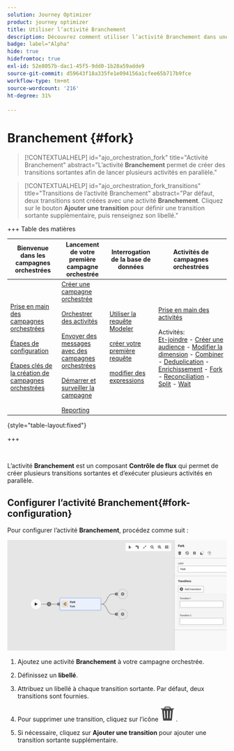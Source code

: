 ```yaml
---
solution: Journey Optimizer
product: journey optimizer
title: Utiliser l’activité Branchement
description: Découvrez comment utiliser l’activité Branchement dans une campagne orchestrée
badge: label="Alpha"
hide: true
hidefromtoc: true
exl-id: 52e8057b-dac1-45f5-9dd0-1b28a59adde9
source-git-commit: d59643f18a335fe1e094156a1cfee65b717b9fce
workflow-type: tm+mt
source-wordcount: '216'
ht-degree: 31%

---
```


# Branchement {#fork}

>[!CONTEXTUALHELP]
>id="ajo_orchestration_fork"
>title="Activité Branchement"
>abstract="L’activité **Branchement** permet de créer des transitions sortantes afin de lancer plusieurs activités en parallèle."

>[!CONTEXTUALHELP]
>id="ajo_orchestration_fork_transitions"
>title="Transitions de l’activité Branchement"
>abstract="Par défaut, deux transitions sont créées avec une activité **Branchement**. Cliquez sur le bouton **Ajouter une transition** pour définir une transition sortante supplémentaire, puis renseignez son libellé."

+++ Table des matières

| Bienvenue dans les campagnes orchestrées | Lancement de votre première campagne orchestrée | Interrogation de la base de données | Activités de campagnes orchestrées |
|---|---|---|---|
| [Prise en main des campagnes orchestrées](../gs-orchestrated-campaigns.md)<br/><br/>[Étapes de configuration](../configuration-steps.md)<br/><br/>[Étapes clés de la création de campagnes orchestrées](../gs-campaign-creation.md) | [Créer une campagne orchestrée](../create-orchestrated-campaign.md)<br/><br/>[Orchestrer des activités](../orchestrate-activities.md)<br/><br/>[Envoyer des messages avec des campagnes orchestrées](../send-messages.md)<br/><br/>[Démarrer et surveiller la campagne](../start-monitor-campaigns.md)<br/><br/>[Reporting](../reporting-campaigns.md) | [Utiliser la requête Modeler](../orchestrated-rule-builder.md)<br/><br/>[créer votre première requête](../build-query.md)<br/><br/>[modifier des expressions](../edit-expressions.md) | [Prise en main des activités](about-activities.md)<br/><br/>Activités:<br/>[Et-joindre](and-join.md) - [Créer une audience](build-audience.md) - [Modifier la dimension](change-dimension.md) - [Combiner](combine.md) - [Deduplication](deduplication.md) - [Enrichissement](enrichment.md) - [Fork](fork.md) - [Reconciliation](reconciliation.md) - [Split](split.md) - [Wait](wait.md) |

{style="table-layout:fixed"}

+++

<br/>

L’activité **Branchement** est un composant **Contrôle de flux** qui permet de créer plusieurs transitions sortantes et d’exécuter plusieurs activités en parallèle.

## Configurer l’activité Branchement{#fork-configuration}

Pour configurer l’activité **Branchement**, procédez comme suit :

![](../assets/workflow-fork.png)

1. Ajoutez une activité **Branchement** à votre campagne orchestrée.

1. Définissez un **libellé**.

1. Attribuez un libellé à chaque transition sortante. Par défaut, deux transitions sont fournies.

1. Pour supprimer une transition, cliquez sur l’icône ![](../assets/do-not-localize/Smock_Delete_18_N.svg).

1. Si nécessaire, cliquez sur **Ajouter une transition** pour ajouter une transition sortante supplémentaire.
